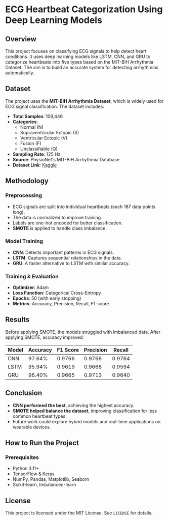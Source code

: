 # ECG Heartbeat Categorization Using Deep Learning Models

## Overview
This project focuses on classifying ECG signals to help detect heart conditions. It uses deep learning models like LSTM, CNN, and GRU to categorize heartbeats into five types based on the MIT-BIH Arrhythmia Dataset. The aim is to build an accurate system for detecting arrhythmias automatically.

## Dataset
The project uses the **MIT-BIH Arrhythmia Dataset**, which is widely used for ECG signal classification. The dataset includes:
- **Total Samples**: 109,446
- **Categories**:
  - Normal (N)
  - Supraventricular Ectopic (S)
  - Ventricular Ectopic (V)
  - Fusion (F)
  - Unclassifiable (Q)
- **Sampling Rate**: 125 Hz
- **Source**: PhysioNet's MIT-BIH Arrhythmia Database
- **Dataset Link**: [Kaggle](https://www.kaggle.com/datasets/shayanfazeli/heartbeat)

## Methodology
### Preprocessing
- ECG signals are split into individual heartbeats (each 187 data points long).
- The data is normalized to improve training.
- Labels are one-hot encoded for better classification.
- **SMOTE** is applied to handle class imbalance.

### Model Training
- **CNN**: Detects important patterns in ECG signals.
- **LSTM**: Captures sequential relationships in the data.
- **GRU**: A faster alternative to LSTM with similar accuracy.

### Training & Evaluation
- **Optimizer**: Adam
- **Loss Function**: Categorical Cross-Entropy
- **Epochs**: 50 (with early stopping)
- **Metrics**: Accuracy, Precision, Recall, F1-score

## Results
Before applying SMOTE, the models struggled with imbalanced data. After applying SMOTE, accuracy improved:

| Model | Accuracy | F1 Score | Precision | Recall |
|-------|----------|----------|-----------|--------|
| CNN   | 97.64%   | 0.9766   | 0.9768    | 0.9764 |
| LSTM  | 95.94%   | 0.9619   | 0.9668    | 0.9594 |
| GRU   | 96.40%   | 0.9665   | 0.9713    | 0.9640 |

## Conclusion
- **CNN performed the best**, achieving the highest accuracy.
- **SMOTE helped balance the dataset**, improving classification for less common heartbeat types.
- Future work could explore hybrid models and real-time applications on wearable devices.

## How to Run the Project
### Prerequisites
- Python 3.11+
- TensorFlow & Keras
- NumPy, Pandas, Matplotlib, Seaborn
- Scikit-learn, Imbalanced-learn


## License
This project is licensed under the MIT License. See `LICENSE` for details.



